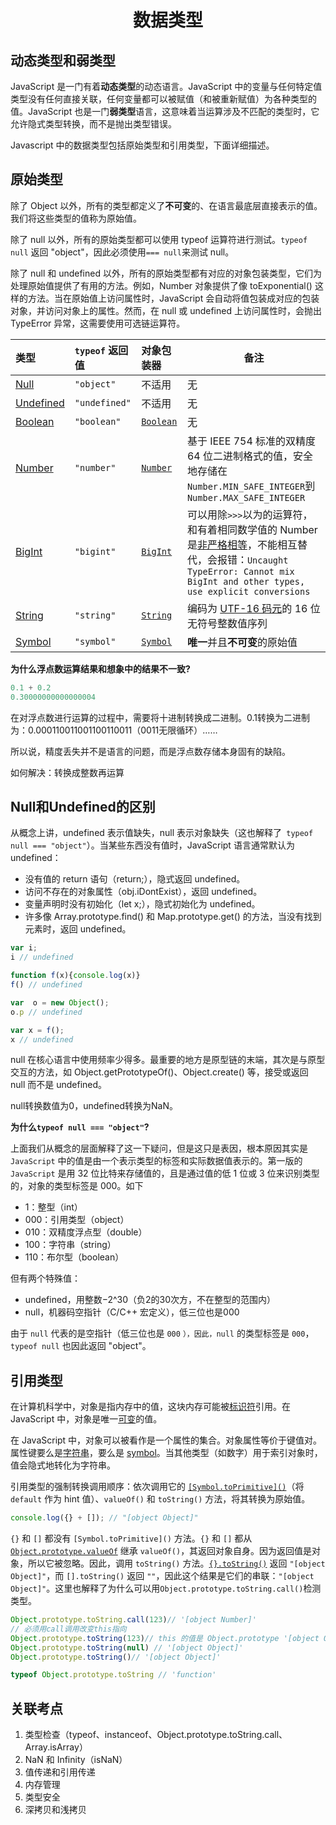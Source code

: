 <h1 align="center" id="数据类型">数据类型</h1>

## 动态类型和弱类型

JavaScript 是一门有着**动态类型**的动态语言。JavaScript 中的变量与任何特定值类型没有任何直接关联，任何变量都可以被赋值（和被重新赋值）为各种类型的值。JavaScript 也是一门**弱类型**语言，这意味着当运算涉及不匹配的类型时，它允许隐式类型转换，而不是抛出类型错误。

Javascript 中的数据类型包括原始类型和引用类型，下面详细描述。



## 原始类型

除了 Object 以外，所有的类型都定义了**不可变**的、在语言最底层直接表示的值。我们将这些类型的值称为原始值。

除了 null 以外，所有的原始类型都可以使用 typeof 运算符进行测试。`typeof null` 返回 "object"，因此必须使用` === null `来测试 null。

除了 null 和 undefined 以外，所有的原始类型都有对应的对象包装类型，它们为处理原始值提供了有用的方法。例如，Number 对象提供了像 toExponential() 这样的方法。当在原始值上访问属性时，JavaScript 会自动将值包装成对应的包装对象，并访问对象上的属性。然而，在 null 或 undefined 上访问属性时，会抛出 TypeError 异常，这需要使用可选链运算符。

| 类型                                                         | `typeof` 返回值 | 对象包装器                                                   | 备注                                                         |
| :----------------------------------------------------------- | :-------------- | :----------------------------------------------------------- | ------------------------------------------------------------ |
| [Null](https://developer.mozilla.org/zh-CN/docs/Web/JavaScript/Guide/Data_structures#null_类型) | `"object"`      | 不适用                                                       | 无                                                           |
| [Undefined](https://developer.mozilla.org/zh-CN/docs/Web/JavaScript/Guide/Data_structures#undefined_类型) | `"undefined"`   | 不适用                                                       | 无                                                           |
| [Boolean](https://developer.mozilla.org/zh-CN/docs/Web/JavaScript/Guide/Data_structures#boolean_类型) | `"boolean"`     | [`Boolean`](https://developer.mozilla.org/zh-CN/docs/Web/JavaScript/Reference/Global_Objects/Boolean) | 无                                                           |
| [Number](https://developer.mozilla.org/zh-CN/docs/Web/JavaScript/Guide/Data_structures#number_类型) | `"number"`      | [`Number`](https://developer.mozilla.org/zh-CN/docs/Web/JavaScript/Reference/Global_Objects/Number) | 基于 IEEE 754 标准的双精度 64 位二进制格式的值，安全地存储在`Number.MIN_SAFE_INTEGER`到`Number.MAX_SAFE_INTEGER` |
| [BigInt](https://developer.mozilla.org/zh-CN/docs/Web/JavaScript/Guide/Data_structures#bigint_类型) | `"bigint"`      | [`BigInt`](https://developer.mozilla.org/zh-CN/docs/Web/JavaScript/Reference/Global_Objects/BigInt) | 可以用除`>>>`以为的运算符，和有着相同数学值的 Number是[非严格相等](https://developer.mozilla.org/zh-CN/docs/Web/JavaScript/Reference/Operators/Equality)，不能相互替代，会报错：`Uncaught TypeError: Cannot mix BigInt and other types, use explicit conversions` |
| [String](https://developer.mozilla.org/zh-CN/docs/Web/JavaScript/Guide/Data_structures#string_类型) | `"string"`      | [`String`](https://developer.mozilla.org/zh-CN/docs/Web/JavaScript/Reference/Global_Objects/String) | 编码为 [UTF-16 码元](https://developer.mozilla.org/zh-CN/docs/Web/JavaScript/Reference/Global_Objects/String#utf-16_字符、unicode_码位和字素簇)的 16 位无符号整数值序列 |
| [Symbol](https://developer.mozilla.org/zh-CN/docs/Web/JavaScript/Guide/Data_structures#symbol_类型) | `"symbol"`      | [`Symbol`](https://developer.mozilla.org/zh-CN/docs/Web/JavaScript/Reference/Global_Objects/Symbol) | **唯一**并且**不可变**的原始值                               |



**为什么浮点数运算结果和想象中的结果不一致?**

```js
0.1 + 0.2
0.30000000000000004
```

在对浮点数进行运算的过程中，需要将十进制转换成二进制。0.1转换为二进制为：0.000110011001100110011（0011无限循环）……

所以说，精度丢失并不是语言的问题，而是浮点数存储本身固有的缺陷。

如何解决：转换成整数再运算



## Null和Undefined的区别

从概念上讲，undefined 表示值缺失，null 表示对象缺失（这也解释了` typeof null === "object"`）。当某些东西没有值时，JavaScript 语言通常默认为 undefined：

- 没有值的 return 语句（return;），隐式返回 undefined。
- 访问不存在的对象属性（obj.iDontExist），返回 undefined。
- 变量声明时没有初始化（let x;），隐式初始化为 undefined。
- 许多像 Array.prototype.find() 和 Map.prototype.get() 的方法，当没有找到元素时，返回 undefined。

```js
var i;
i // undefined

function f(x){console.log(x)}
f() // undefined

var  o = new Object();
o.p // undefined

var x = f();
x // undefined
```



null 在核心语言中使用频率少得多。最重要的地方是原型链的末端，其次是与原型交互的方法，如 Object.getPrototypeOf()、Object.create() 等，接受或返回 null 而不是 undefined。



null转换数值为0，undefined转换为NaN。



**为什么`typeof null === "object"`?**

上面我们从概念的层面解释了这一下疑问，但是这只是表因，根本原因其实是`JavaScript` 中的值是由一个表示类型的标签和实际数据值表示的。第一版的 `JavaScript` 是用 32 位比特来存储值的，且是通过值的低 1 位或 3 位来识别类型的，对象的类型标签是 000。如下

- 1：整型（int）
- 000：引用类型（object）
- 010：双精度浮点型（double）
- 100：字符串（string）
- 110：布尔型（boolean）

但有两个特殊值：

- undefined，用整数−2^30（负2的30次方，不在整型的范围内）
- null，机器码空指针（C/C++ 宏定义），低三位也是000

由于 `null` 代表的是空指针（低三位也是 `000` `），因此，null` 的类型标签是 `000`，`typeof null` 也因此返回 "object"。



## 引用类型

在计算机科学中，对象是指内存中的值，这块内存可能被[标识符](https://developer.mozilla.org/zh-CN/docs/Glossary/Identifier)引用。在 JavaScript 中，对象是唯一[可变](https://developer.mozilla.org/zh-CN/docs/Glossary/Mutable)的值。

在 JavaScript 中，对象可以被看作是一个属性的集合。对象属性等价于键值对。属性键要么是[字符串](https://developer.mozilla.org/zh-CN/docs/Web/JavaScript/Guide/Data_structures#string_类型)，要么是 [symbol](https://developer.mozilla.org/zh-CN/docs/Web/JavaScript/Guide/Data_structures#symbol_类型)。当其他类型（如数字）用于索引对象时，值会隐式地转化为字符串。

引用类型的强制转换调用顺序：依次调用它的 [`[Symbol.toPrimitive]()`](https://developer.mozilla.org/zh-CN/docs/Web/JavaScript/Reference/Global_Objects/Symbol/toPrimitive)（将 `default` 作为 hint 值）、`valueOf()` 和 `toString()` 方法，将其转换为原始值。

```js
console.log({} + []); // "[object Object]"
```

`{}` 和 `[]` 都没有 `[Symbol.toPrimitive]()` 方法。`{}` 和 `[]` 都从 [`Object.prototype.valueOf`](https://developer.mozilla.org/zh-CN/docs/Web/JavaScript/Reference/Global_Objects/Object/valueOf) 继承 `valueOf()`，其返回对象自身。因为返回值是对象，所以它被忽略。因此，调用 `toString()` 方法。[`{}.toString()`](https://developer.mozilla.org/zh-CN/docs/Web/JavaScript/Reference/Global_Objects/Object/toString) 返回 `"[object Object]"`，而 `[].toString()` 返回 `""`，因此这个结果是它们的串联：`"[object Object]"`。这里也解释了为什么可以用`Object.prototype.toString.call()`检测类型。

```js
Object.prototype.toString.call(123)// '[object Number]'
// 必须用call调用改变this指向
Object.prototype.toString(123)// this 的值是 Object.prototype '[object Object]'
Object.prototype.toString(null) // '[object Object]'
Object.prototype.toString()// '[object Object]'

typeof Object.prototype.toString // 'function'
```



## 关联考点

1. 类型检查（typeof、instanceof、Object.prototype.toString.call、Array.isArray）
2. NaN 和 Infinity（isNaN）
3. 值传递和引用传递 
4. 内存管理
5. 类型安全
6. 深拷贝和浅拷贝